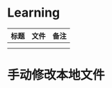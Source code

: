# Learning
| 标题 | 文件 | 备注 |
| ---- | ---- | ---- |
|      |      |      |
|      |      |      |

# 手动修改本地文件